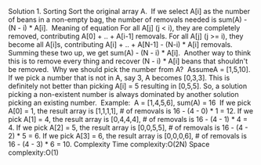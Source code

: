 Solution 1. Sorting
Sort the original array A.
​
If we select A[i] as the number of beans in a non-empty bag, the number of removals needed is sum(A) - (N - i) * A[i].
​
Meaning of equation
For all A[j] (j < i), they are completely removed, contributing A[0] + .. + A[i-1] removals.
​
For all A[j] (j >= i), they become all A[i]s, contributing A[i] + .. + A[N-1] - (N-i) * A[i] removals.
​
Summing these two up, we get sum(A) - (N - i) * A[i].
​
Another way to think this is to remove every thing and recover (N - i) * A[i] beans that shouldn't be removed.
​
Why we should pick the number from A?
​
AssumeA = [1,5,10]. If we pick a number that is not in A, say 3, A becomes [0,3,3]. This is definitely not better than picking A[i] = 5 resulting in [0,5,5]. So, a solution picking a non-existent number is always dominated by another solution picking an existing number.
​
Example:
​
A = [1,4,5,6], sum(A) = 16
​
If we pick A[0] = 1, the result array is [1,1,1,1], # of removals is 16 - (4 - 0) * 1 = 12.
If we pick A[1] = 4, the result array is [0,4,4,4], # of removals is 16 - (4 - 1) * 4 = 4.
If we pick A[2] = 5, the result array is [0,0,5,5], # of removals is 16 - (4 - 2) * 5 = 6.
If we pick A[3] = 6, the result array is [0,0,0,6], # of removals is 16 - (4 - 3) * 6 = 10.
​
Complexity
Time complexity:O(2N)
Space complexity:O(1)